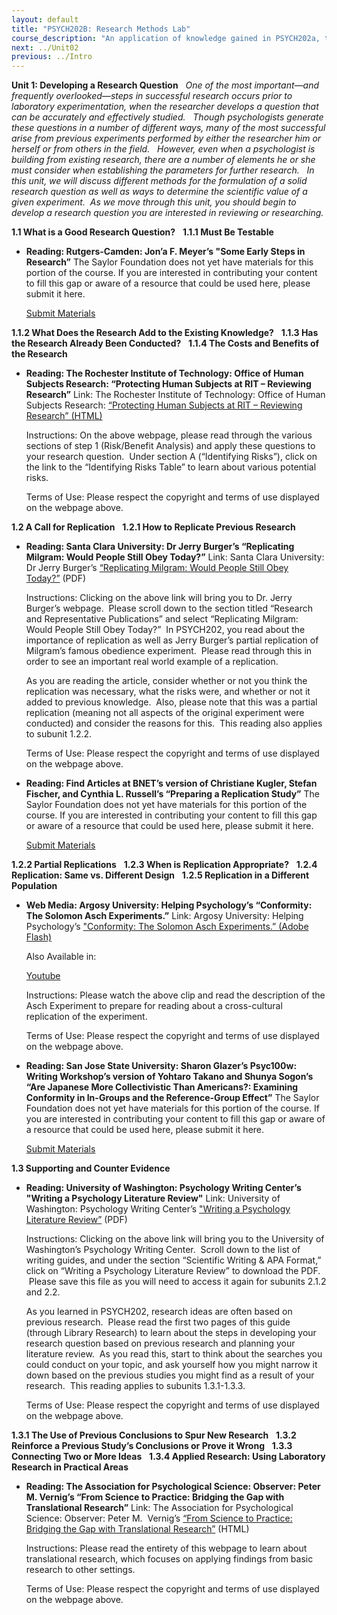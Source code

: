 ```yaml
---
layout: default
title: "PSYCH202B: Research Methods Lab"
course_description: "An application of knowledge gained in PSYCH202a, through creation, editing, evaluation, and review of experiments."
next: ../Unit02
previous: ../Intro
---
```

**Unit 1: Developing a Research Question** <span id="1"></span> 
*One of the most important—and frequently overlooked—steps in successful
research occurs prior to laboratory experimentation, when the researcher
develops a question that can be accurately and effectively studied.
  Though psychologists generate these questions in a number of different
ways, many of the most successful arise from previous experiments
performed by either the researcher him or herself or from others in the
field.   However, even when a psychologist is building from existing
research, there are a number of elements he or she must consider when
establishing the parameters for further research.   In this unit, we
will discuss different methods for the formulation of a solid research
question as well as ways to determine the scientific value of a given
experiment.  As we move through this unit, you should begin to develop a
research question you are interested in reviewing or researching.*

**1.1 What is a Good Research Question?** <span id="1.1"></span> 
**1.1.1 Must Be Testable** <span id="1.1.1"></span> 
-   **Reading: Rutgers-Camden: Jon’a F. Meyer’s "Some Early Steps in
    Research”**
    The Saylor Foundation does not yet have materials for this portion
    of the course. If you are interested in contributing your content to
    fill this gap or aware of a resource that could be used here, please
    submit it here.

    [Submit Materials](/contribute/)

**1.1.2 What Does the Research Add to the Existing Knowledge?** <span
id="1.1.2"></span> 
**1.1.3 Has the Research Already Been Conducted?** <span
id="1.1.3"></span> 
**1.1.4 The Costs and Benefits of the Research** <span
id="1.1.4"></span> 
-   **Reading: The Rochester Institute of Technology: Office of Human
    Subjects Research: “Protecting Human Subjects at RIT – Reviewing
    Research”**
    Link: The Rochester Institute of Technology: Office of Human
    Subjects Research: [“Protecting Human Subjects at RIT – Reviewing
    Research”
    (HTML)](http://www.rit.edu/research/hsro/process_howdoesitwork.php#1a)  
      
     Instructions: On the above webpage, please read through the various
    sections of step 1 (Risk/Benefit Analysis) and apply these questions
    to your research question.  Under section A (“Identifying Risks”),
    click on the link to the “Identifying Risks Table” to learn about
    various potential risks.  
      
     Terms of Use: Please respect the copyright and terms of use
    displayed on the webpage above.

**1.2 A Call for Replication** <span id="1.2"></span> 
**1.2.1 How to Replicate Previous Research** <span id="1.2.1"></span> 
-   **Reading: Santa Clara University: Dr Jerry Burger’s “Replicating
    Milgram: Would People Still Obey Today?”**
    Link: Santa Clara University: Dr Jerry Burger’s [“Replicating
    Milgram: Would People Still Obey
    Today?”](http://cms.scu.edu/cas/psychology/faculty/burger.cfm) (PDF)  
      
     Instructions: Clicking on the above link will bring you to Dr.
    Jerry Burger’s webpage.  Please scroll down to the section titled
    “Research and Representative Publications” and select “Replicating
    Milgram: Would People Still Obey Today?”  In PSYCH202, you read
    about the importance of replication as well as Jerry Burger’s
    partial replication of Milgram’s famous obedience experiment.
     Please read through this in order to see an important real world
    example of a replication.  
      
     As you are reading the article, consider whether or not you think
    the replication was necessary, what the risks were, and whether or
    not it added to previous knowledge.  Also, please note that this was
    a partial replication (meaning not all aspects of the original
    experiment were conducted) and consider the reasons for this.  This
    reading also applies to subunit 1.2.2.  
      
     Terms of Use: Please respect the copyright and terms of use
    displayed on the webpage above.

-   **Reading: Find Articles at BNET’s version of Christiane Kugler,
    Stefan Fischer, and Cynthia L. Russell’s “Preparing a Replication
    Study”**
    The Saylor Foundation does not yet have materials for this portion
    of the course. If you are interested in contributing your content to
    fill this gap or aware of a resource that could be used here, please
    submit it here.

    [Submit Materials](/contribute/)

**1.2.2 Partial Replications** <span id="1.2.2"></span> 
**1.2.3 When is Replication Appropriate?** <span id="1.2.3"></span> 
**1.2.4 Replication: Same vs. Different Design** <span
id="1.2.4"></span> 
**1.2.5 Replication in a Different Population** <span
id="1.2.5"></span> 
-   **Web Media: Argosy University: Helping Psychology’s “Conformity:
    The Solomon Asch Experiments.”**
    Link: Argosy University: Helping Psychology’s ["Conformity: The
    Solomon Asch Experiments.” (Adobe
    Flash)](http://helpingpsychology.com/conformity-the-solomon-asch-experiments)  
      
     Also Available in:  

    [Youtube](http://www.youtube.com/watch?v=iRh5qy09nNw&feature=player_embedded)  
      
     Instructions: Please watch the above clip and read the description
    of the Asch Experiment to prepare for reading about a cross-cultural
    replication of the experiment.  
      
     Terms of Use: Please respect the copyright and terms of use
    displayed on the webpage above.

-   **Reading: San Jose State University: Sharon Glazer’s Psyc100w:
    Writing Workshop’s version of Yohtaro Takano and Shunya Sogon’s “Are
    Japanese More Collectivistic Than Americans?: Examining Conformity
    in In-Groups and the Reference-Group Effect”**
    The Saylor Foundation does not yet have materials for this portion
    of the course. If you are interested in contributing your content to
    fill this gap or aware of a resource that could be used here, please
    submit it here.

    [Submit Materials](/contribute/)

**1.3 Supporting and Counter Evidence** <span id="1.3"></span> 
-   **Reading: University of Washington: Psychology Writing Center’s
    "Writing a Psychology Literature Review"**
    Link: University of Washington: Psychology Writing
    Center’s ["Writing a Psychology Literature
    Review”](http://web.psych.washington.edu/writingcenter/labguides.html) (PDF)  
      
     Instructions: Clicking on the above link will bring you to the
    University of Washington’s Psychology Writing Center.  Scroll down
    to the list of writing guides, and under the section “Scientific
    Writing & APA Format,” click on “Writing a Psychology Literature
    Review” to download the PDF.  Please save this file as you will need
    to access it again for subunits 2.1.2 and 2.2.  
      
     As you learned in PSYCH202, research ideas are often based on
    previous research.  Please read the first two pages of this guide
    (through Library Research) to learn about the steps in developing
    your research question based on previous research and planning your
    literature review.  As you read this, start to think about the
    searches you could conduct on your topic, and ask yourself how you
    might narrow it down based on the previous studies you might find as
    a result of your research.  This reading applies to subunits
    1.3.1-1.3.3.  
      
     Terms of Use: Please respect the copyright and terms of use
    displayed on the webpage above.

**1.3.1 The Use of Previous Conclusions to Spur New Research** <span
id="1.3.1"></span> 
**1.3.2 Reinforce a Previous Study’s Conclusions or Prove it Wrong**
<span id="1.3.2"></span> 
**1.3.3 Connecting Two or More Ideas** <span id="1.3.3"></span> 
**1.3.4 Applied Research: Using Laboratory Research in Practical Areas**
<span id="1.3.4"></span> 
-   **Reading: The Association for Psychological Science: Observer:
    Peter M. Vernig’s “From Science to Practice: Bridging the Gap with
    Translational Research”**
    Link: The Association for Psychological Science: Observer: Peter M.
     Vernig’s [“From Science to Practice: Bridging the Gap with
    Translational
    Research”](http://www.psychologicalscience.org/observer/getArticle.cfm?id=2133) (HTML)  
      
     Instructions: Please read the entirety of this webpage to learn
    about translational research, which focuses on applying findings
    from basic research to other settings.  
      
     Terms of Use: Please respect the copyright and terms of use
    displayed on the webpage above.


